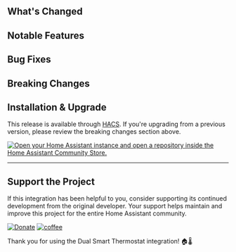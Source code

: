 ## What's Changed

<!-- Describe the changes in this release -->

## Notable Features

<!-- Highlight any new features or important changes -->

## Bug Fixes

<!-- List any bug fixes included in this release -->

## Breaking Changes

<!-- List any breaking changes that users need to be aware of -->

## Installation & Upgrade

This release is available through [HACS](https://hacs.xyz/). If you're upgrading from a previous version, please review the breaking changes section above.

[![Open your Home Assistant instance and open a repository inside the Home Assistant Community Store.](https://my.home-assistant.io/badges/hacs_repository.svg)](https://my.home-assistant.io/redirect/hacs_repository/?owner=swingerman&repository=ha-dual-smart-thermostat&category=Integration)

---

## Support the Project

If this integration has been helpful to you, consider supporting its continued development from the original developer. Your support helps maintain and improve this project for the entire Home Assistant community.

[![Donate](https://img.shields.io/badge/Donate-PayPal-yellowgreen?style=for-the-badge&logo=paypal)](https://www.paypal.com/cgi-bin/webscr?cmd=_s-xclick&hosted_button_id=S6NC9BYVDDJMA&source=url)
[![coffee](https://www.buymeacoffee.com/assets/img/custom_images/black_img.png)](https://www.buymeacoffee.com/swingerman)

Thank you for using the Dual Smart Thermostat integration! 🏠🌡️
